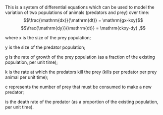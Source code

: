 This is a system of differential equations which can be used to model
the variation of two populations of animals (predators and prey) over
time: $$\frac{\mathrm{dx}}{\mathrm{dt}} = \mathrm{gx-kxy}$$
$$\frac{\mathrm{dy}}{\mathrm{dt}} = \mathrm{ckxy-dy} ,$$

where x is the size of the prey population;

y is the size of the predator population;

g is the rate of growth of the prey population (as a fraction of the
existing population, per unit time);

k is the rate at which the predators kill the prey (kills per predator
per prey animal per unit time);

c represents the number of prey that must be consumed to make a new
predator;

is the death rate of the predator (as a proportion of the existing
population, per unit time).

